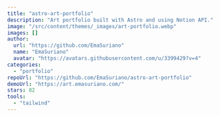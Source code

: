 ```yaml
---
title: "astro-art-portfolio"
description: "Art portfolio built with Astro and using Notion API."
image: "/src/content/themes/_images/art-portfolio.webp"
images: []
author:
  url: "https://github.com/EmaSuriano"
  name: "EmaSuriano"
  avatar: "https://avatars.githubusercontent.com/u/3399429?v=4"
categories:
  - "portfolio"
repoUrl: "https://github.com/EmaSuriano/astro-art-portfolio"
demoUrl: "https://art.emasuriano.com/"
stars: 82
tools:
  - "tailwind"
---
```

